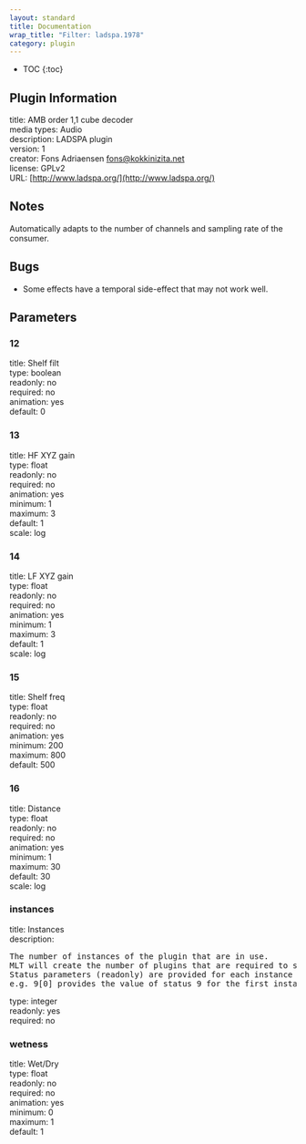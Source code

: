```yaml
---
layout: standard
title: Documentation
wrap_title: "Filter: ladspa.1978"
category: plugin
---
```

* TOC
{:toc}

## Plugin Information

title: AMB order 1,1 cube decoder  
media types:
Audio  
description: LADSPA plugin  
version: 1  
creator: Fons Adriaensen <fons@kokkinizita.net>  
license: GPLv2  
URL: [http://www.ladspa.org/](http://www.ladspa.org/)  

## Notes

Automatically adapts to the number of channels and sampling rate of the consumer.

## Bugs

* Some effects have a temporal side-effect that may not work well.


## Parameters

### 12

title: Shelf filt    
type: boolean  
readonly: no  
required: no  
animation: yes  
default: 0  

### 13

title: HF XYZ gain    
type: float  
readonly: no  
required: no  
animation: yes  
minimum: 1  
maximum: 3  
default: 1  
scale: log  

### 14

title: LF XYZ gain    
type: float  
readonly: no  
required: no  
animation: yes  
minimum: 1  
maximum: 3  
default: 1  
scale: log  

### 15

title: Shelf freq    
type: float  
readonly: no  
required: no  
animation: yes  
minimum: 200  
maximum: 800  
default: 500  

### 16

title: Distance    
type: float  
readonly: no  
required: no  
animation: yes  
minimum: 1  
maximum: 30  
default: 30  
scale: log  

### instances

title: Instances    
description:
<pre>
The number of instances of the plugin that are in use.
MLT will create the number of plugins that are required to support the number of audio channels.
Status parameters (readonly) are provided for each instance and are accessed by specifying the instance number after the identifier (starting at zero).
e.g. 9[0] provides the value of status 9 for the first instance.
</pre>
type: integer  
readonly: yes  
required: no  

### wetness

title: Wet/Dry    
type: float  
readonly: no  
required: no  
animation: yes  
minimum: 0  
maximum: 1  
default: 1  

